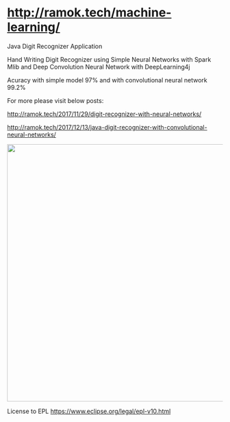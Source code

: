# http://ramok.tech/machine-learning/
Java Digit Recognizer Application 

Hand Writing Digit Recognizer using Simple Neural Networks with Spark Mlib
and
Deep Convolution Neural Network with DeepLearning4j

Acuracy with simple model 97% 
and 
with convolutional neural network 99.2%

For more please visit below posts:

http://ramok.tech/2017/11/29/digit-recognizer-with-neural-networks/

http://ramok.tech/2017/12/13/java-digit-recognizer-with-convolutional-neural-networks/

<p align="center">
  <img src="https://i0.wp.com/ramok.tech/wp-content/uploads/2017/12/2017-12-14_01h00_37.jpg?resize=1024%2C537e" width="600"/>
</p>


License to EPL https://www.eclipse.org/legal/epl-v10.html